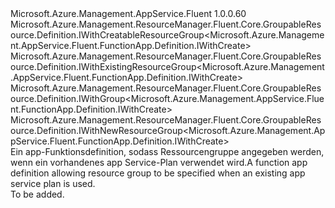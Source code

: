 <Type Name="IExistingAppServicePlanWithGroup" FullName="Microsoft.Azure.Management.AppService.Fluent.FunctionApp.Definition.IExistingAppServicePlanWithGroup">
  <TypeSignature Language="C#" Value="public interface IExistingAppServicePlanWithGroup : Microsoft.Azure.Management.ResourceManager.Fluent.Core.GroupableResource.Definition.IWithCreatableResourceGroup&lt;Microsoft.Azure.Management.AppService.Fluent.FunctionApp.Definition.IWithCreate&gt;, Microsoft.Azure.Management.ResourceManager.Fluent.Core.GroupableResource.Definition.IWithExistingResourceGroup&lt;Microsoft.Azure.Management.AppService.Fluent.FunctionApp.Definition.IWithCreate&gt;, Microsoft.Azure.Management.ResourceManager.Fluent.Core.GroupableResource.Definition.IWithGroup&lt;Microsoft.Azure.Management.AppService.Fluent.FunctionApp.Definition.IWithCreate&gt;, Microsoft.Azure.Management.ResourceManager.Fluent.Core.GroupableResource.Definition.IWithNewResourceGroup&lt;Microsoft.Azure.Management.AppService.Fluent.FunctionApp.Definition.IWithCreate&gt;" />
  <TypeSignature Language="ILAsm" Value=".class public interface auto ansi abstract IExistingAppServicePlanWithGroup implements class Microsoft.Azure.Management.ResourceManager.Fluent.Core.GroupableResource.Definition.IWithCreatableResourceGroup`1&lt;class Microsoft.Azure.Management.AppService.Fluent.FunctionApp.Definition.IWithCreate&gt;, class Microsoft.Azure.Management.ResourceManager.Fluent.Core.GroupableResource.Definition.IWithExistingResourceGroup`1&lt;class Microsoft.Azure.Management.AppService.Fluent.FunctionApp.Definition.IWithCreate&gt;, class Microsoft.Azure.Management.ResourceManager.Fluent.Core.GroupableResource.Definition.IWithGroup`1&lt;class Microsoft.Azure.Management.AppService.Fluent.FunctionApp.Definition.IWithCreate&gt;, class Microsoft.Azure.Management.ResourceManager.Fluent.Core.GroupableResource.Definition.IWithNewResourceGroup`1&lt;class Microsoft.Azure.Management.AppService.Fluent.FunctionApp.Definition.IWithCreate&gt;" />
  <TypeSignature Language="DocId" Value="T:Microsoft.Azure.Management.AppService.Fluent.FunctionApp.Definition.IExistingAppServicePlanWithGroup" />
  <TypeSignature Language="VB.NET" Value="Public Interface IExistingAppServicePlanWithGroup&#xA;Implements IWithCreatableResourceGroup(Of IWithCreate), IWithExistingResourceGroup(Of IWithCreate), IWithGroup(Of IWithCreate), IWithNewResourceGroup(Of IWithCreate)" />
  <TypeSignature Language="F#" Value="type IExistingAppServicePlanWithGroup = interface&#xA;    interface IWithGroup&lt;IWithCreate&gt;&#xA;    interface IWithExistingResourceGroup&lt;IWithCreate&gt;&#xA;    interface IWithNewResourceGroup&lt;IWithCreate&gt;&#xA;    interface IWithCreatableResourceGroup&lt;IWithCreate&gt;" />
  <AssemblyInfo>
    <AssemblyName>Microsoft.Azure.Management.AppService.Fluent</AssemblyName>
    <AssemblyVersion>1.0.0.60</AssemblyVersion>
  </AssemblyInfo>
  <Interfaces>
    <Interface>
      <InterfaceName>Microsoft.Azure.Management.ResourceManager.Fluent.Core.GroupableResource.Definition.IWithCreatableResourceGroup&lt;Microsoft.Azure.Management.AppService.Fluent.FunctionApp.Definition.IWithCreate&gt;</InterfaceName>
    </Interface>
    <Interface>
      <InterfaceName>Microsoft.Azure.Management.ResourceManager.Fluent.Core.GroupableResource.Definition.IWithExistingResourceGroup&lt;Microsoft.Azure.Management.AppService.Fluent.FunctionApp.Definition.IWithCreate&gt;</InterfaceName>
    </Interface>
    <Interface>
      <InterfaceName>Microsoft.Azure.Management.ResourceManager.Fluent.Core.GroupableResource.Definition.IWithGroup&lt;Microsoft.Azure.Management.AppService.Fluent.FunctionApp.Definition.IWithCreate&gt;</InterfaceName>
    </Interface>
    <Interface>
      <InterfaceName>Microsoft.Azure.Management.ResourceManager.Fluent.Core.GroupableResource.Definition.IWithNewResourceGroup&lt;Microsoft.Azure.Management.AppService.Fluent.FunctionApp.Definition.IWithCreate&gt;</InterfaceName>
    </Interface>
  </Interfaces>
  <Docs>
    <summary>
            <span data-ttu-id="2c768-101">Ein app-Funktionsdefinition, sodass Ressourcengruppe angegeben werden, wenn ein vorhandenes app Service-Plan verwendet wird.</span><span class="sxs-lookup"><span data-stu-id="2c768-101">A function app definition allowing resource group to be specified when an existing app service plan is used.</span></span>
            </summary>
    <remarks>To be added.</remarks>
  </Docs>
  <Members />
</Type>